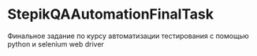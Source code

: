 # StepikQAAutomationFinalTask

Финальное задание по курсу автоматизации тестирования с помощью python и selenium web driver
